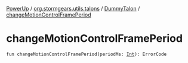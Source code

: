 [PowerUp](../../index.md) / [org.stormgears.utils.talons](../index.md) / [DummyTalon](index.md) / [changeMotionControlFramePeriod](./change-motion-control-frame-period.md)

# changeMotionControlFramePeriod

`fun changeMotionControlFramePeriod(periodMs: `[`Int`](https://kotlinlang.org/api/latest/jvm/stdlib/kotlin/-int/index.html)`): ErrorCode`